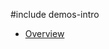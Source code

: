 #include demos-intro

- [Overview](https://js.devexpress.com/Demos/WidgetsGallery/Demo/Menu/Overview/)